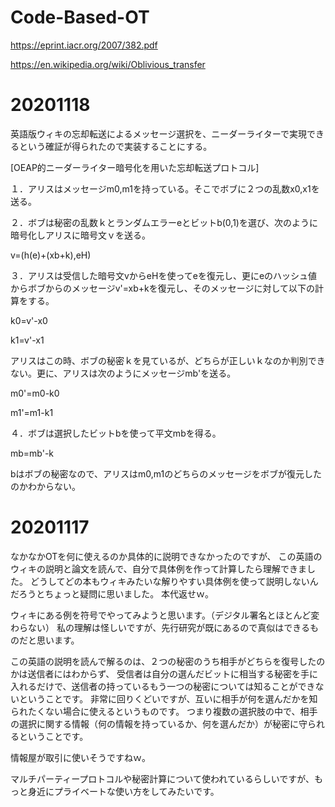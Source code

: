 # Code-Based-OT

https://eprint.iacr.org/2007/382.pdf

https://en.wikipedia.org/wiki/Oblivious_transfer

# 20201118

英語版ウィキの忘却転送によるメッセージ選択を、ニーダーライターで実現できるという確証が得られたので実装することにする。

[OEAP的ニーダーライター暗号化を用いた忘却転送プロトコル]

１．アリスはメッセージm0,m1を持っている。そこでボブに２つの乱数x0,x1を送る。

２．ボブは秘密の乱数ｋとランダムエラーeとビットb(0,1)を選び、次のように暗号化しアリスに暗号文ｖを送る。

v=(h(e)+(xb+k),eH)

３．アリスは受信した暗号文vからeHを使ってeを復元し、更にeのハッシュ値からボブからのメッセージv'=xb+kを復元し、そのメッセージに対して以下の計算をする。

k0=v'-x0

k1=v'-x1

アリスはこの時、ボブの秘密ｋを見ているが、どちらが正しいｋなのか判別できない。更に、アリスは次のようにメッセージmb'を送る。

m0'=m0-k0

m1'=m1-k1

４．ボブは選択したビットbを使って平文mbを得る。

mb=mb'-k

bはボブの秘密なので、アリスはm0,m1のどちらのメッセージをボブが復元したのかわからない。

# 20201117

なかなかOTを何に使えるのか具体的に説明できなかったのですが、
この英語のウィキの説明と論文を読んで、自分で具体例を作って計算したら理解できました。
どうしてどの本もウィキみたいな解りやすい具体例を使って説明しないんだろうとちょっと疑問に思いました。
本代返せｗ。

ウィキにある例を符号でやってみようと思います。（デジタル署名とほとんど変わらない）
私の理解は怪しいですが、先行研究が既にあるので真似はできるものだと思います。

この英語の説明を読んで解るのは、２つの秘密のうち相手がどちらを復号したのかは送信者にはわからず、
受信者は自分の選んだビットに相当する秘密を手に入れるだけで、送信者の持っているもう一つの秘密については知ることができないということです。
非常に回りくどいですが、互いに相手が何を選んだかを知られたくない場合に使えるというものです。
つまり複数の選択肢の中で、相手の選択に関する情報（何の情報を持っているか、何を選んだか）が秘密に守られるということです。

情報屋が取引に使いそうですねｗ。

マルチパーティープロトコルや秘密計算について使われているらしいですが、もっと身近にプライベートな使い方をしてみたいです。
